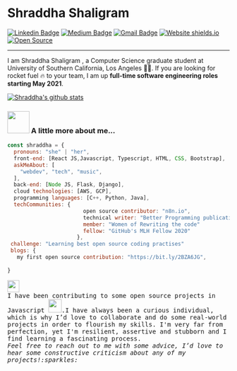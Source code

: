 # Shraddha Shaligram

[![Linkedin Badge](https://img.shields.io/badge/-Shraddha2104-blue?style=flat-square&logo=Linkedin&logoColor=white&link=https://www.linkedin.com/in/shraddha2104/)](https://www.linkedin.com/in/shraddha2104/) 
[![Medium Badge](https://img.shields.io/badge/-sshaligr-black?style=flat-square&logo=Medium&logoColor=green&link=https://medium.com/@sshaligr)](https://medium.com/@sshaligr)
[![Gmail Badge](https://img.shields.io/badge/-sshaligr@usc.edu-c14438?style=flat-square&logo=Gmail&logoColor=white&link=mailto:sshaligr@usc.edu)](sshaligr@usc.edu)
[![Website shields.io](https://img.shields.io/website-Shraddha2104.github.io-down-green-red/http/shields.io.svg)](https://shraddha2104.github.io//)
[![Open Source](https://badges.frapsoft.com/os/v1/open-source.svg?v=103)](https://opensource.org/)

---


I am Shraddha Shaligram , a Computer Science graduate student at University of Southern California, Los Angeles :student:. If you are looking for  rocket fuel :fire: to your team, I am up <b>full-time software engineering roles starting May 2021</b>. 

[![Shraddha's github stats](https://github-readme-stats.vercel.app/api?username=Shraddha2104&show_icons=true&hide_rank=true&hide=["stars","issues"])](https://github.com/Shraddha2104/github-readme-stats)

### <img src="https://media.giphy.com/media/VgCDAzcKvsR6OM0uWg/giphy.gif" width="50"> A little more about me...  

```javascript
const shraddha = {
  pronouns: "she" | "her",
  front-end: [React JS,Javascript, Typescript, HTML, CSS, Bootstrap],
  askMeAbout: [
    "webdev", "tech", "music",
  ],
  back-end: [Node JS, Flask, Django],
  cloud technologies: [AWS, GCP],
  programming languages: [C++, Python, Java],
  techCommunities: {
                        open source contributor: "n8n.io",
                        technical writer: "Better Programming publication",
                        member: "Women of Rewriting the code"
                        fellow: "GitHub's MLH Fellow 2020"
                      },
 challenge: "Learning best open source coding practises"
 blogs: {
   my first open source contribution: "https://bit.ly/2BZA6JG",
  
}
```

<p>
  <img src="https://user-images.githubusercontent.com/5679180/79618120-0daffb80-80be-11ea-819e-d2b0fa904d07.gif" width="27px">
  <br>
  <samp>
   I have been contributing to some open source projects in Javascript <img src="https://media.giphy.com/media/WUlplcMpOCEmTGBtBW/giphy.gif" width="30">.I have always been a curious individual, which is why I’d love to collaborate and do some real-world projects in order to flourish my skills. I'm very far from perfection, yet I'm resilient, assertive and stubborn and I find learning a fascinating process.
      <br><em>Feel free to reach out to me with some advice, I’d love to hear some constructive criticism about any of my projects!:sparkles:<br><br>
   
  </samp>
</p>
